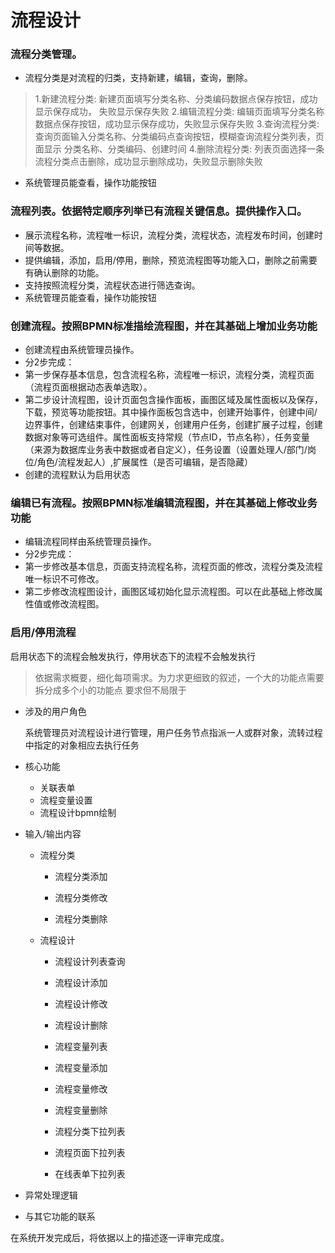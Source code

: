# 流程设计
### 流程分类管理。
- 流程分类是对流程的归类，支持新建，编辑，查询，删除。
> 1.新建流程分类: 新建页面填写分类名称、分类编码数据点保存按钮，成功显示保存成功，
失败显示保存失败
2.编辑流程分类: 编辑页面填写分类名称数据点保存按钮，成功显示保存成功，失败显示保存失败
3.查询流程分类: 查询页面输入分类名称、分类编码点查询按钮，模糊查询流程分类列表，页面显示
分类名称、分类编码、创建时间
4.删除流程分类: 列表页面选择一条流程分类点击删除，成功显示删除成功，失败显示删除失败
- 系统管理员能查看，操作功能按钮

### 流程列表。依据特定**顺序**列举已有流程**关键信息**。提供操作入口。
- 展示流程名称，流程唯一标识，流程分类，流程状态，流程发布时间，创建时间等数据。
- 提供编辑，添加，启用/停用，删除，预览流程图等功能入口，删除之前需要有确认删除的功能。
- 支持按照流程分类，流程状态进行筛选查询。
- 系统管理员能查看，操作功能按钮

### 创建流程。按照BPMN标准描绘流程图，并在其基础上增加业务功能
- 创建流程由系统管理员操作。
- 分2步完成：
- 第一步保存基本信息，包含流程名称，流程唯一标识，流程分类，流程页面（流程页面根据动态表单选取）。
- 第二步设计流程图，设计页面包含操作面板，画图区域及属性面板以及保存，下载，预览等功能按钮。其中操作面板包含选中，创建开始事件，创建中间/边界事件，创建结束事件，创建网关，创建用户任务，创建扩展子过程，创建数据对象等可选组件。属性面板支持常规（节点ID，节点名称），任务变量（来源为数据库业务表中数据或者自定义），任务设置（设置处理人/部门/岗位/角色/流程发起人）,扩展属性（是否可编辑，是否隐藏）
- 创建的流程默认为启用状态

### 编辑已有流程。按照BPMN标准编辑流程图，并在其基础上修改业务功能
- 编辑流程同样由系统管理员操作。
- 分2步完成：
- 第一步修改基本信息，页面支持流程名称，流程页面的修改，流程分类及流程唯一标识不可修改。
- 第二步修改流程图设计，画图区域初始化显示流程图。可以在此基础上修改属性值或修改流程图。

### 启用/停用流程
启用状态下的流程会触发执行，停用状态下的流程不会触发执行



> 依据需求概要，细化每项需求。为力求更细致的叙述，一个大的功能点需要拆分成多个小的功能点 要求但不局限于

- 涉及的用户角色
  
  系统管理员对流程设计进行管理，用户任务节点指派一人或群对象，流转过程中指定的对象相应去执行任务
- 核心功能
  - 关联表单
  - 流程变量设置
  - 流程设计bpmn绘制
- 输入/输出内容
  - 流程分类
    
    - 流程分类添加
    
    - 流程分类修改
    
    - 流程分类删除
    
  - 流程设计
    - 流程设计列表查询
    
    - 流程设计添加
   
    - 流程设计修改
    
    - 流程设计删除
   
    - 流程变量列表
   
    - 流程变量添加
   
    - 流程变量修改
   
    - 流程变量删除
   
    - 流程分类下拉列表
    
    - 流程页面下拉列表
   
    - 在线表单下拉列表
    
- 异常处理逻辑
- 与其它功能的联系

在系统开发完成后，将依据以上的描述逐一评审完成度。
